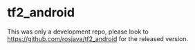 tf2_android
===========

This was only a development repo, please look to https://github.com/rosjava/tf2_android for the released version.
